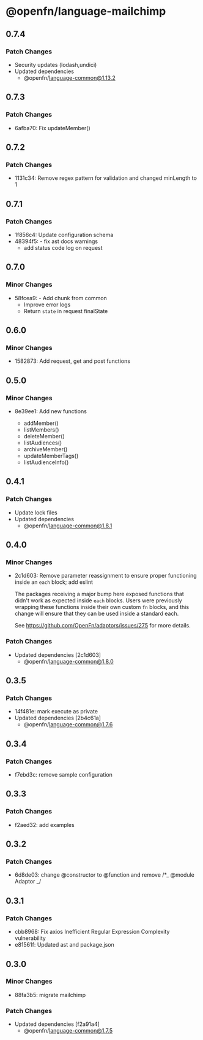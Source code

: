 # @openfn/language-mailchimp

## 0.7.4

### Patch Changes

- Security updates (lodash,undici)
- Updated dependencies
  - @openfn/language-common@1.13.2

## 0.7.3

### Patch Changes

- 6afba70: Fix updateMember()

## 0.7.2

### Patch Changes

- 1131c34: Remove regex pattern for validation and changed minLength to 1

## 0.7.1

### Patch Changes

- 1f856c4: Update configuration schema
- 48394f5: - fix ast docs warnings
  - add status code log on request

## 0.7.0

### Minor Changes

- 58fcea9: - Add chunk from common
  - Improve error logs
  - Return `state` in request finalState

## 0.6.0

### Minor Changes

- 1582873: Add request, get and post functions

## 0.5.0

### Minor Changes

- 8e39ee1: Add new functions

  - addMember()
  - listMembers()
  - deleteMember()
  - listAudiences()
  - archiveMember()
  - updateMemberTags()
  - listAudienceInfo()

## 0.4.1

### Patch Changes

- Update lock files
- Updated dependencies
  - @openfn/language-common@1.8.1

## 0.4.0

### Minor Changes

- 2c1d603: Remove parameter reassignment to ensure proper functioning inside an
  `each` block; add eslint

  The packages receiving a major bump here exposed functions that didn't work as
  expected inside `each` blocks. Users were previously wrapping these functions
  inside their own custom `fn` blocks, and this change will ensure that they can
  be used inside a standard each.

  See https://github.com/OpenFn/adaptors/issues/275 for more details.

### Patch Changes

- Updated dependencies [2c1d603]
  - @openfn/language-common@1.8.0

## 0.3.5

### Patch Changes

- 14f481e: mark execute as private
- Updated dependencies [2b4c61a]
  - @openfn/language-common@1.7.6

## 0.3.4

### Patch Changes

- f7ebd3c: remove sample configuration

## 0.3.3

### Patch Changes

- f2aed32: add examples

## 0.3.2

### Patch Changes

- 6d8de03: change @constructor to @function and remove /\*_ @module Adaptor _/

## 0.3.1

### Patch Changes

- cbb8968: Fix axios Inefficient Regular Expression Complexity vulnerability
- e81561f: Updated ast and package.json

## 0.3.0

### Minor Changes

- 88fa3b5: migrate mailchimp

### Patch Changes

- Updated dependencies [f2a91a4]
  - @openfn/language-common@1.7.5
